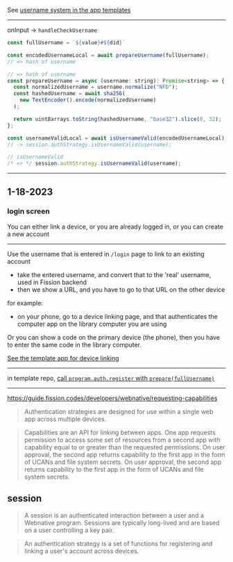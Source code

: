 See [username system in the app templates](https://github.com/webnative-examples/webnative-app-template-react/blob/5ac6b05b1a87e8c49cad2e4f42aee04bf2c596f7/src/components/auth/register/Register.tsx#L37)

------------

onInput -> `handleCheckUsername`

```js
const fullUsername = `${value}#${did}`
```

```js
const encodedUsernameLocal = await prepareUsername(fullUsername);
// => hash of username
```

```js
// => hash of username
const prepareUsername = async (username: string): Promise<string> => {
  const normalizedUsername = username.normalize("NFD");
  const hashedUsername = await sha256(
    new TextEncoder().encode(normalizedUsername)
  );

  return uint8arrays.toString(hashedUsername, "base32").slice(0, 32);
};
```

```js
const usernameValidLocal = await isUsernameValid(encodedUsernameLocal);
// -> session.authStrategy.isUsernameValid(username);
```

```js
// isUsernameValid
/* => */ session.authStrategy.isUsernameValid(username);
```


---------------------------------------------


## 1-18-2023

### login screen

You can either link a device, or you are already logged in, or you can create a new account

--------------------

Use the username that is entered in `/login` page to link to an existing account

* take the entered username, and convert that to the 'real' username, used in Fission backend
* then we show a URL, and you have to go to that URL on the other device

for example:
- on your phone, go to a device linking page, and that authenticates the computer app on the library computer you are using

Or you can show a code on the primary device (the phone), then you have to enter the same code in the library computer.

[See the template app for device linking](https://github.com/webnative-examples/webnative-app-template-react/blob/main/src/routes/LinkDeviceRoute.tsx)



----------------------


in template repo,
[call `program.auth.register` with `prepare(fullUsername)`](https://github.com/webnative-examples/webnative-app-template-react/blob/0930e1b3e7ae2e7ee32d68852e56f8f268b27089/src/components/auth/register/Register.tsx#L64)



------------------



https://guide.fission.codes/developers/webnative/requesting-capabilities

> Authentication strategies are designed for use within a single web app across multiple devices.

> Capabilities are an API for linking between apps. One app requests permission to access some set of resources from a second app with capability equal to or greater than the requested permissions. On user approval, the second app returns capability to the first app in the form of UCANs and file system secrets. On user approval, the second app returns capability to the first app in the form of UCANs and file system secrets.


## session
> A session is an authenticated interaction between a user and a Webnative program. Sessions are typically long-lived and are based on a user controlling a key pair.


> An authentication strategy is a set of functions for registering and linking a user's account across devices. 

